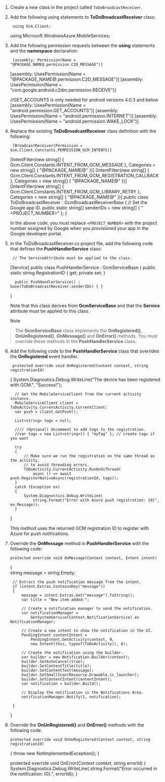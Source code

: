 
1. Create a new class in the project called `ToDoBroadcastReceiver`.

2. Add the following using statements to **ToDoBroadcastReceiver** class:

        using Gcm.Client;
     using Microsoft.WindowsAzure.MobileServices;
3. Add the following permission requests between the **using** statements and the **namespace** declaration:

        [assembly: Permission(Name = "@PACKAGE_NAME@.permission.C2D_MESSAGE")]
     [assembly: UsesPermission(Name = "@PACKAGE_NAME@.permission.C2D_MESSAGE")]
     [assembly: UsesPermission(Name = "com.google.android.c2dm.permission.RECEIVE")]

     //GET_ACCOUNTS is only needed for android versions 4.0.3 and below
     [assembly: UsesPermission(Name = "android.permission.GET_ACCOUNTS")]
     [assembly: UsesPermission(Name = "android.permission.INTERNET")]
     [assembly: UsesPermission(Name = "android.permission.WAKE_LOCK")]
4. Replace the existing **ToDoBroadcastReceiver** class definition with the following:

        [BroadcastReceiver(Permission = Gcm.Client.Constants.PERMISSION_GCM_INTENTS)]
     [IntentFilter(new string[] { Gcm.Client.Constants.INTENT_FROM_GCM_MESSAGE }, 
         Categories = new string[] { "@PACKAGE_NAME@" })]
     [IntentFilter(new string[] { Gcm.Client.Constants.INTENT_FROM_GCM_REGISTRATION_CALLBACK }, 
         Categories = new string[] { "@PACKAGE_NAME@" })]
     [IntentFilter(new string[] { Gcm.Client.Constants.INTENT_FROM_GCM_LIBRARY_RETRY }, 
     Categories = new string[] { "@PACKAGE_NAME@" })]
     public class ToDoBroadcastReceiver : GcmBroadcastReceiverBase<PushHandlerService>
     {
         // Set the Google app ID.
         public static string[] senderIDs = new string[] { "<PROJECT_NUMBER>" };
     }

    In the above code, you must replace *`<PROJECT_NUMBER>`* with the project number assigned by Google when you provisioned your app in the Google developer portal. 

5. In the ToDoBroadcastReceiver.cs project file, add the following code that defines the **PushHandlerService** class:

        // The ServiceAttribute must be applied to the class.
     [Service] 
     public class PushHandlerService : GcmServiceBase
     {
         public static string RegistrationID { get; private set; }

         public PushHandlerService() : base(ToDoBroadcastReceiver.senderIDs) { }
     }

    Note that this class derives from **GcmServiceBase** and that the **Service** attribute must be applied to this class.

   > [!NOTE]
> The **GcmServiceBase** class implements the **OnRegistered()**, **OnUnRegistered()**, **OnMessage()** and **OnError()** methods. You must override these methods in the **PushHandlerService** class.
> 
6. Add the following code to the **PushHandlerService** class that overrides the **OnRegistered** event handler. 

        protected override void OnRegistered(Context context, string registrationId)
     {
         System.Diagnostics.Debug.WriteLine("The device has been registered with GCM.", "Success!");

         // Get the MobileServiceClient from the current activity instance.
         MobileServiceClient client = ToDoActivity.CurrentActivity.CurrentClient;           
         var push = client.GetPush();

         List<string> tags = null;

         //// (Optional) Uncomment to add tags to the registration.
         //var tags = new List<string>() { "myTag" }; // create tags if you want

         try
         {
             // Make sure we run the registration on the same thread as the activity, 
             // to avoid threading errors.
             ToDoActivity.CurrentActivity.RunOnUiThread(
                 async () => await push.RegisterNativeAsync(registrationId, tags));
         }
         catch (Exception ex)
         {
             System.Diagnostics.Debug.WriteLine(
                 string.Format("Error with Azure push registration: {0}", ex.Message));                
         }
     }

    This method uses the returned GCM registration ID to register with Azure for push notifications.

7. Override the **OnMessage** method in **PushHandlerService** with the following code:

       protected override void OnMessage(Context context, Intent intent)
    {          
        string message = string.Empty;

        // Extract the push notification message from the intent.
        if (intent.Extras.ContainsKey("message"))
        {
            message = intent.Extras.Get("message").ToString();
            var title = "New item added:";

            // Create a notification manager to send the notification.
            var notificationManager = 
                GetSystemService(Context.NotificationService) as NotificationManager;

            // Create a new intent to show the notification in the UI. 
            PendingIntent contentIntent = 
                PendingIntent.GetActivity(context, 0, 
                new Intent(this, typeof(ToDoActivity)), 0);              

            // Create the notification using the builder.
            var builder = new Notification.Builder(context);
            builder.SetAutoCancel(true);
            builder.SetContentTitle(title);
            builder.SetContentText(message);
            builder.SetSmallIcon(Resource.Drawable.ic_launcher);
            builder.SetContentIntent(contentIntent);
            var notification = builder.Build();

            // Display the notification in the Notifications Area.
            notificationManager.Notify(1, notification);

        }
    }
8. Override the **OnUnRegistered()** and **OnError()** methods with the following code.

       protected override void OnUnRegistered(Context context, string registrationId)
    {
        throw new NotImplementedException();
    }

    protected override void OnError(Context context, string errorId)
    {
        System.Diagnostics.Debug.WriteLine(
            string.Format("Error occurred in the notification: {0}.", errorId));
    }
